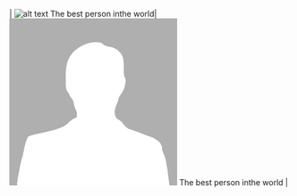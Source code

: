 | ![alt text](crn/site/images/member-placeholder.png "Ali Valehi") The best person inthe world| ![alt text](./site/images/member-placeholder.png "Abolfazl Razi") The best person inthe world |
